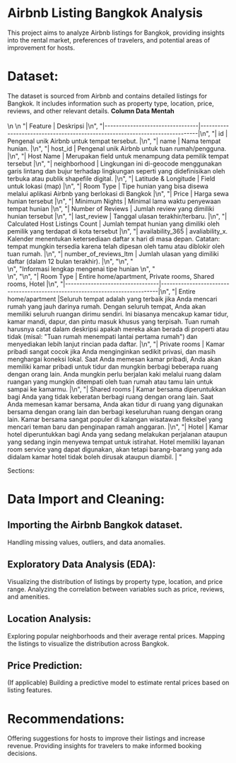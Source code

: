 # Airbnb Listing Bangkok Analysis
This project aims to analyze Airbnb listings for Bangkok, providing insights into the rental market, preferences of travelers, and potential areas of improvement for hosts.

# Dataset:
The dataset is sourced from Airbnb and contains detailed listings for Bangkok.
It includes information such as property type, location, price, reviews, and other relevant details.
**Column Data Mentah**<br>
    <br>\n
    \n
    "| Feature                      | Deskripsi                                                                   |\n",
    "|---------------------------------|-----------------------------------------------------------------------------|\n",
    "| id                       | Pengenal unik Airbnb untuk tempat tersebut.               |\n",
    "| name                       | Nama tempat hunian.               |\n",
    "| host_id                       | Pengenal unik Airbnb untuk tuan rumah/pengguna.               |\n",
    "| Host Name                       | Merupakan field untuk menampung data pemilik tempat tersebut               |\n",
    "| neighborhood                      | Lingkungan ini di-geocode menggunakan garis lintang dan bujur terhadap lingkungan seperti yang didefinisikan oleh terbuka atau publik shapefile digital.              |\n",
    "| Latitude & Longitude            | Field untuk lokasi (map)                                                    |\n",
    "| Room Type                       | Tipe hunian yang bisa disewa melalui aplikasi Airbnb yang berlokasi di Bangkok |\n",
    "| Price                           | Harga sewa hunian tersebut                                                 |\n",
    "| Minimum Nights                  | Minimal lama waktu penyewaan tempat hunian                                  |\n",
    "| Number of Reviews               | Jumlah review yang dimiliki hunian tersebut                                 |\n",
    "| last_review              | Tanggal ulasan terakhir/terbaru.                                 |\n",
    "| Calculated Host Listings Count | Jumlah tempat hunian yang dimiliki oleh pemilik yang terdapat di kota tersebut |\n",
    "| availability_365 | avaliability_x. Kalender menentukan ketersediaan daftar x hari di masa depan. Catatan: tempat mungkin tersedia karena telah dipesan oleh tamu atau diblokir oleh tuan rumah. |\n",
    "| number_of_reviews_ltm | Jumlah ulasan yang dimiliki daftar (dalam 12 bulan terakhir). |\n",
    "\n",
    "<br>\n",
    "Informasi lengkap mengenai tipe hunian \n",
    "<br>\n",
    "\n",
    "| Room Type                       | Entire home/apartment, Private rooms, Shared rooms, Hotel |\n",
    "|---------------------------------|-----------------------------------------------------------------------------|\n",
    "| Entire home/apartment           |Seluruh tempat adalah yang terbaik jika Anda mencari rumah yang jauh darinya rumah. Dengan seluruh tempat, Anda akan memiliki seluruh ruangan dirimu sendiri. Ini biasanya mencakup kamar tidur, kamar mandi, dapur, dan pintu masuk khusus yang terpisah. Tuan rumah harusnya catat dalam deskripsi apakah mereka akan berada di properti atau tidak (misal: \"Tuan rumah menempati lantai pertama rumah\") dan menyediakan lebih lanjut rincian pada daftar. |\n",
    "| Private rooms                 | Kamar pribadi sangat cocok jika Anda menginginkan sedikit privasi, dan masih menghargai koneksi lokal. Saat Anda memesan kamar pribadi, Anda akan memiliki kamar pribadi untuk tidur dan mungkin berbagi beberapa ruang dengan orang lain. Anda mungkin perlu berjalan kaki melalui ruang dalam ruangan yang mungkin ditempati oleh tuan rumah atau tamu lain untuk sampai ke kamarmu. |\n",
    "| Shared rooms                 | Kamar bersama diperuntukkan bagi Anda yang tidak keberatan berbagi ruang dengan orang lain. Saat Anda memesan kamar bersama, Anda akan tidur di ruang yang digunakan bersama dengan orang lain dan berbagi keseluruhan ruang dengan orang lain. Kamar bersama sangat populer di kalangan wisatawan fleksibel yang mencari teman baru dan penginapan ramah anggaran. |\n",
    "| Hotel                 | Kamar hotel diperuntukkan bagi Anda yang sedang melakukan perjalanan ataupun yang sedang ingin menyewa tempat untuk istirahat. Hotel memiliki layanan room service yang dapat digunakan, akan tetapi barang-barang yang ada didalam kamar hotel tidak boleh dirusak ataupun diambil. | "
   
Sections:
# Data Import and Cleaning:

## Importing the Airbnb Bangkok dataset.
Handling missing values, outliers, and data anomalies.
## Exploratory Data Analysis (EDA):

Visualizing the distribution of listings by property type, location, and price range.
Analyzing the correlation between variables such as price, reviews, and amenities.
## Location Analysis:

Exploring popular neighborhoods and their average rental prices.
Mapping the listings to visualize the distribution across Bangkok.
## Price Prediction:

(If applicable) Building a predictive model to estimate rental prices based on listing features.
# Recommendations:

Offering suggestions for hosts to improve their listings and increase revenue.
Providing insights for travelers to make informed booking decisions.







